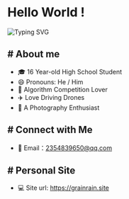 # Hello World !

![Typing SVG](https://readme-typing-svg.demolab.com?font=Fira+Code&pause=1000&color=08538A&vCenter=true&width=435&lines=Stay+Hungry%2C+Stay+Foolish.)

## # About me

- 🎓 16 Year-old High School Student
- 😄 Pronouns: He / Him
- 🎈 Algorithm Competition Lover
- ✈️ Love Driving Drones
- 📸 A Photography Enthusiast

## # Connect with Me

- 📧 Email：2354839650@qq.com

## # Personal Site

- 💻 Site url: https://grainrain.site
